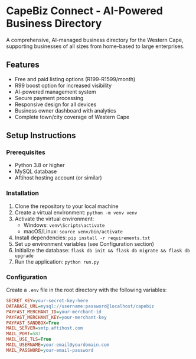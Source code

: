 # CapeBiz Connect - AI-Powered Business Directory

A comprehensive, AI-managed business directory for the Western Cape, supporting businesses of all sizes from home-based to large enterprises.

## Features

- Free and paid listing options (R199-R1599/month)
- R99 boost option for increased visibility
- AI-powered management system
- Secure payment processing
- Responsive design for all devices
- Business owner dashboard with analytics
- Complete town/city coverage of Western Cape

## Setup Instructions

### Prerequisites

- Python 3.8 or higher
- MySQL database
- Aftihost hosting account (or similar)

### Installation

1. Clone the repository to your local machine
2. Create a virtual environment: `python -m venv venv`
3. Activate the virtual environment:
   - Windows: `venv\Scripts\activate`
   - macOS/Linux: `source venv/bin/activate`
4. Install dependencies: `pip install -r requirements.txt`
5. Set up environment variables (see Configuration section)
6. Initialize the database: `flask db init && flask db migrate && flask db upgrade`
7. Run the application: `python run.py`

### Configuration

Create a `.env` file in the root directory with the following variables:

```ini
SECRET_KEY=your-secret-key-here
DATABASE_URL=mysql://username:password@localhost/capebiz
PAYFAST_MERCHANT_ID=your-merchant-id
PAYFAST_MERCHANT_KEY=your-merchant-key
PAYFAST_SANDBOX=True
MAIL_SERVER=smtp.aftihost.com
MAIL_PORT=587
MAIL_USE_TLS=True
MAIL_USERNAME=your-email@yourdomain.com
MAIL_PASSWORD=your-email-password
